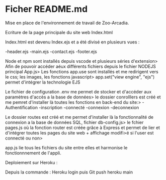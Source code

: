 # Ficher README.md

Mise en place de l'environnement de travail de Zoo-Arcadia.

Ecriture de la page principale du site web Index.html 

Index.html est devenu Index.ejs et a été divisé en plusieurs vues : 

-header.ejs
-main.ejs
-contact.ejs
-footer.ejs

Node et npm sont installés depuis vscode et plusieurs séries d'extension>
Afin de pouvoir accéder aéux différents fichiers depuis le fichier NODEJS principal App.js>
Les fonctions app.use sont installés et me redirigent vers le css; les images, les fonctions javascript>
app.set("view engine", "ejs") permet d'intégrer la technologie EJS

Le fichier de configuration .env me permet de stocker et d'accéder aux paramètres d'accès a la base de données>
le dossier conrolllers est créé et me pemret d'installer là toutes les fonctions en back-end du site:>
-Authentification
-inscription
-connecté
-connexion
-deconnexion

Le dossier routes est créé et me permet d'installer là la fonctionnalité de connexion a la base de données SQL, fichier db-config.js>
le fchier pages.js où la fonction router est créée grâce à Express et permet de lier et d'intégrer toutes les pages du site web + affichage modifi>é si l'user est connecté ou non>

app.js lie tous les fichiers du site entre elles et harmonise le fonctionnnement de l'appli.

Deploiement sur Heroku : 

Depuis la commande : 
Heroku login
puis Git push heroku main
